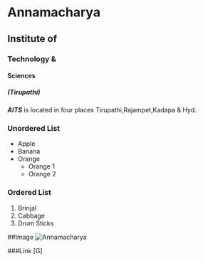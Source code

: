 # Annamacharya
## Institute of
### Technology &
#### Sciences
##### (Tirupathi)

***AITS*** is located in four places Tirupathi,Rajampet,Kadapa & Hyd.

### Unordered List
* Apple
* Banana
* Orange
  * Orange 1
  * Orange 2
### Ordered List
  1. Brinjal
  2. Cabbage
  3. Drum Sticks
    
##Image
![Annamacharya](https://pbs.twimg.com/profile_images/1112975533317316608/AfC00tou_400x400.png)

###Link
[G]

